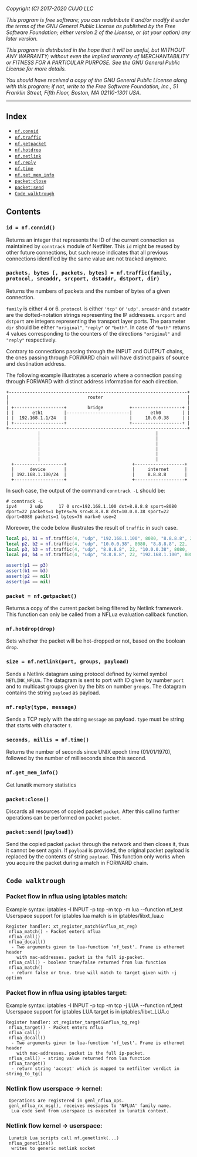 _Copyright (C) 2017-2020  CUJO LLC_

_This program is free software; you can redistribute it and/or modify_
_it under the terms of the GNU General Public License as published by_
_the Free Software Foundation; either version 2 of the License, or_
_(at your option) any later version._

_This program is distributed in the hope that it will be useful,_
_but WITHOUT ANY WARRANTY; without even the implied warranty of_
_MERCHANTABILITY or FITNESS FOR A PARTICULAR PURPOSE.  See the_
_GNU General Public License for more details._

_You should have received a copy of the GNU General Public License along_
_with this program; if not, write to the Free Software Foundation, Inc.,_
_51 Franklin Street, Fifth Floor, Boston, MA 02110-1301 USA._
- - -

Index
-----

- [`nf.connid`](#id--nfconnid)
- [`nf.traffic`](#packets-bytes--packets-bytes--nftrafficfamily-protocol-srcaddr-srcport-dstaddr-dstport-dir)
- [`nf.getpacket`](#packet--nfgetpacket)
- [`nf.hotdrop`](#nfhotdropdrop)
- [`nf.netlink`](#size--nfnetlinkport-groups-payload)
- [`nf.reply`](#nfreplytype-message)
- [`nf.time`](#seconds-millis--nftime)
- [`nf.get_mem_info`](#getmeminfo)
- [`packet:close`](#packetclose)
- [`packet:send`](#packetsendpayload)
- [`Code walktrough`](#walkthrough)

Contents
--------

### `id = nf.connid()`

Returns an integer that represents the ID of the current connection as maintained by `conntrack` module of Netfilter.
This `id` might be reused by other future connections, but such reuse indicates that all previous connections identified by the same value are not tracked anymore.

### `packets, bytes [, packets, bytes] = nf.traffic(family, protocol, srcaddr, srcport, dstaddr, dstport, dir)`

Returns the numbers of packets and the number of bytes of a given connection.

`family` is either 4 or 6.
`protocol` is either `'tcp'` or `'udp'`.
`srcaddr` and `dstaddr` are the dotted-notation strings representing the IP addresses.
`srcport` and `dstport` are integers representing the transport layer ports.
The parameter `dir` should be either `"original"`, `"reply"` or `"both"`.
In case of `"both"` returns 4 values corresponding to the counters of the directions `"original"` and `"reply"` respectively.

Contrary to connections passing through the INPUT and OUTPUT chains, the ones passing through FORWARD chain will have distinct pairs of source and destination address.

The following example illustrates a scenario where a connection passing through FORWARD with distinct address information for each direction.

```
+--------------------------------------------------------------------+
|                              router                                |
|                                                                    |
| +-------------------+        bridge          +-------------------+ |
| |       eth1        |------------------------|       eth0        | |
| |  192.168.1.1/24   |                        |     10.0.0.38     | |
| +-------------------+                        +-------------------+ |
+--------------------------------------------------------------------+
            |                                            |            
            |                                            |            
            |                                            |            
            |                                            |            
            |                                            |            
            |                                            |            
  +-------------------+                         +-------------------+
  |      device       |                         |     internet      |
  | 192.168.1.100/24  |                         |     8.8.8.8       |
  +-------------------+                         +-------------------+

```

In such case, the output of the command `conntrack -L` should be:

```
# conntrack -L
ipv4     2 udp      17 0 src=192.168.1.100 dst=8.8.8.8 sport=8080 dport=22 packets=1 bytes=76 src=8.8.8.8 dst=10.0.0.38 sport=22 dport=8080 packets=1 bytes=76 mark=0 use=2
```

Moreover, the code below illustrates the result of `traffic` in such case.

```lua
local p1, b1 = nf.traffic(4, "udp", "192.168.1.100", 8080, "8.8.8.8", 22, 'original')
local p2, b2 = nf.traffic(4, "udp", "10.0.0.38", 8080, "8.8.8.8", 22, 'original')
local p3, b3 = nf.traffic(4, "udp", "8.8.8.8", 22, "10.0.0.38", 8080, 'reply')
local p4, b4 = nf.traffic(4, "udp", "8.8.8.8", 22, "192.168.1.100", 8080, 'reply')

assert(p1 == p3)
assert(b1 == b3)
assert(p2 == nil)
assert(p4 == nil)
```

### `packet = nf.getpacket()`

Returns a copy of the current packet being filtered by Netlink framework.
This function can only be called from a NFLua evaluation callback function.

### `nf.hotdrop(drop)`

Sets whether the packet will be hot-dropped or not, based on the boolean `drop`.

### `size = nf.netlink(port, groups, payload)`

Sends a Netlink datagram using protocol defined by kernel symbol `NETLINK_NFLUA`.
The datagram is sent to port with ID given by number `port` and to multicast groups given by the bits on number `groups`.
The datagram contains the string `payload` as payload.

### `nf.reply(type, message)`

Sends a TCP reply with the string `message` as payload.
`type` must be string that starts with character `t`.

### `seconds, millis = nf.time()`

Returns the number of seconds since UNIX epoch time (01/01/1970), followed by the number of milliseconds since this second.

### `nf.get_mem_info()`

Get lunatik memory statistics

### `packet:close()`

Discards all resources of copied packet `packet`.
After this call no further operations can be performed on packet `packet`.

### `packet:send([payload])`

Send the copied packet `packet` through the network and then closes it, thus it cannot be sent again.
If `payload` is provided, the original packet payload is replaced by the contents of string `payload`.
This function only works when you acquire the packet during a match in FORWARD chain.


## `Code walktrough`

### Packet flow in nflua using iptables match:
Example syntax: iptables -I INPUT -p tcp -m tcp -m lua --function nf_test  
Userspace support for iptables lua match is in iptables/libxt_lua.c

```
Register handler: xt_register_match(&nflua_mt_reg)
 nflua_match() - Packet enters nflua
 nflua_call()
 nflua_docall()
  - Two arguments given to lua-function 'nf_test'. Frame is ethernet header
    with mac-addresses. packet is the full ip-packet.
 nflua_call() - boolean true/false returned from lua function
 nflua_match()
  - return false or true. true will match to target given with -j option
```

### Packet flow in nflua using iptables target:
Example syntax: iptables -I INPUT -p tcp -m tcp -j LUA --function nf_test  
Userspace support for iptables LUA target is in iptables/libxt_LUA.c

```
Register handler: xt_register_target(&nflua_tg_reg)
 nflua_target() - Packet enters nflua
 nflua_call()
 nflua_docall()
  - Two arguments given to lua-function 'nf_test'. Frame is ethernet header
    with mac-addresses. packet is the full ip-packet.
 nflua_call() - string value returned from lua function
 nflua_target()
  - return string 'accept' which is mapped to netfilter verdict in string_to_tg()
```

### Netlink flow userspace -> kernel:
```
 Operations are registered in genl_nflua_ops.
 genl_nflua_rx_msg(), receives messages to 'NFLUA' family name.
  Lua code sent from userspace is executed in lunatik context.
```

### Netlink flow kernel -> userspace:
```
 Lunatik Lua scripts call nf.genetlink(...)
 nflua_genetlink()
  writes to generic netlink socket
```
